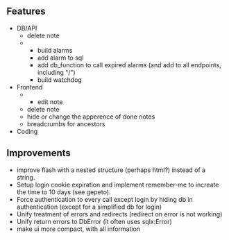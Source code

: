 Features
--------

- DB/API
  - delete note
  - * build alarms
    - add alarm to sql
    - add db_function to call expired alarms (and add to all endpoints, including "/")
    - build watchdog
- Frontend
  - * edit note
  - delete note
  - hide or change the apperence of done notes
  - breadcrumbs for ancestors
- Coding

Improvements
------------

- improve flash with a nested structure (perhaps html?) instead of a string.
- Setup login cookie expiration and implement remember-me to increate the time to 10 days (see gepeto).
- Force authentication to every call except login by hiding db in authentication (except for a simplified db for login)
- Unify treatment of errors and redirects (redirect on error is not working)
- Unify return errors to DbError (it often uses sqlx:Error)
- make ui more compact, with all information
